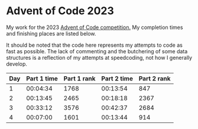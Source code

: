 # Advent of Code 2023

My work for the 2023 [Advent of Code competition.](https://adventofcode.com) My completion times and finishing places are listed below.  

It should be noted that the code here represents my attempts to code as fast as possible. The lack of commenting and the butchering of some data structures is a reflection of my attempts at speedcoding, not how I generally develop.  

| Day | Part 1 time | Part 1 rank | Part 2 time | Part 2 rank |
| --- | ----------- | ----------- | ----------- | ----------- |
| 1   | 00:04:34    | 1768        | 00:13:54    | 847         |
| 2   | 00:13:45    | 2465        | 00:18:18    | 2367        |
| 3   | 00:33:12    | 3576        | 00:42:37    | 2684        |
| 4   | 00:07:00    | 1601        | 00:13:44    | 914         |